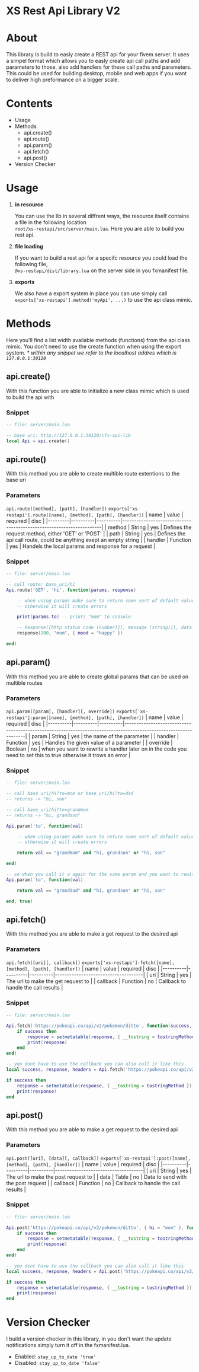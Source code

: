 # **XS Rest Api Library V2**

# About
This library is build to easly create a REST api for your fivem server. It uses a simpel format which allows you to easly create api call paths and add parameters to those, also add handlers for these call paths and parameters. This could be used for building desktop, mobile and web apps if you want to deliver high preformance on a bigger scale.

# Contents
- Usage
- Methods
	- api.create()
	- api.route()
	- api.param()
	- api.fetch()
	- api.post()
- Version Checker

# Usage
1. **in resource**

	You can use the lib in several diffrent ways, the resource itself contains a file in the following location<br>`root/xs-restapi/src/server/main.lua`. Here you are able to build you rest api.

1. **file loading**

	If you want to build a rest api for a specifc resource you could load the following file,<br>`@xs-restapi/dist/library.lua` on the server side in you fxmanifest file.

1. **exports**

	We also have a export system in place you can use simply call<br>`exports['xs-restapi'].method('myApi', ...)` to use the api class mimic.

# Methods
Here you'll find a list width available methods (functions) from the api class mimic. You don't need to use the create function when using the export system.
_* within any snippet we refer to the localhost addres which is `127.0.0.1:30120`_

## api.create()
With this function you are able to initialize a new class mimic which is used to build the api with

### Snippet
```lua
-- file: server/main.lua

-- base uri: http://127.0.0.1:30120/cfx-api-lib
local Api = api.create()
```

## api.route()
With this method you are able to create multible route extentions to the base uri

### Parameters
`api.route([method], [path], [handler])`
`exports['xs-restapi'].route([name], [method], [path], [handler])`
| name    | value    | required | disc                                                                |
|---------|----------|----------|---------------------------------------------------------------------|
| method  | String   | yes      | Defines the request method, either 'GET' or 'POST'                  |
| path    | String   | yes      | Defines the api call route, could be anything exept an empty string |
| handler | Function | yes      | Handels the local params and response for a request                 |

### Snippet
```lua
-- file: server/main.lua

-- call route: base_uri/hi
Api.route('GET', 'hi', function(params, response)

	-- when using params make sure to return some sort of default value
	-- otherwise it will create errors

	print(params.to) -- prints "mom" to console

	-- Response([http status code (number)][, message (string)][, data (table)])
	response(200, "mom", { mood = "happy" })

end)
```

## api.param()
With this method you are able to create global params that can be used on multible routes

### Parameters
`api.param([param], [handler][, override])`
`exports['xs-restapi']:param([name], [method], [path], [handler])`
| name     | value    | required | disc                                                                                                             |
|----------|----------|----------|------------------------------------------------------------------------------------------------------------------|
| param    | String   | yes      | the name of the parameter                                                                                        |
| handler  | Function | yes      | Handles the given value of a parameter                                                                           |
| override | Boolean  | no       | when you want to rewrite a handler later on in the code you need to set this to true otherwise it trows an error |

### Snippet
```lua
-- file: server/main.lua

-- call base_uri/hi?to=mom or base_uri/hi?to=dad
-- returns -> "hi, son"

-- call base_uri/hi?to=grandmom
-- returns -> "hi, grandson"

Api.param('to', function(val)

	-- when using params make sure to return some sort of default value
	-- otherwise it will create errors

	return val == "grandmom" and "hi, grandson" or "hi, son"

end)

-- so when you call it a again for the same param and you want to rewite it set the override param
Api.param('to', function(val)

	return val == "granddad" and "hi, grandson" or "hi, son"

end, true)
```

## api.fetch()
With this method you are able to make a get request to the desired api

### Parameters
`api.fetch([uri][, callback])`
`exports['xs-restapi']:fetch([name], [method], [path], [handler])`
| name     | value    | required | disc                                |
|----------|----------|----------|-------------------------------------|
| uri      | String   | yes      | The url to make the get request to  |
| callback | Function | no       | Callback to handle the call results |

### Snippet
```lua
-- file: server/main.lua

Api.fetch('https://pokeapi.co/api/v2/pokemon/ditto', function(success, response, headers)
	if success then
		response = setmetatable(response, { __tostring = tostringMethod })
		print(response)
	end
end)

-- you dont have to use the callback you can also call it like this
local success, response, headers = Api.fetch('https://pokeapi.co/api/v2/pokemon/ditto')

if success then
	response = setmetatable(response, { __tostring = tostringMethod })
	print(response)
end
```

## api.post()
With this method you are able to make a get request to the desired api

### Parameters
`api.post([uri], [data][, callback])`
`exports['xs-restapi']:post([name], [method], [path], [handler])`
| name     | value    | required | disc                                |
|----------|----------|----------|-------------------------------------|
| uri      | String   | yes      | The url to make the post request to |
| data     | Table    | no       | Data to send with the post request  |
| callback | Function | no       | Callback to handle the call results |

### Snippet
```lua
-- file: server/main.lua

Api.post('https://pokeapi.co/api/v2/pokemon/ditto', { hi = "mom" }, function(success, response, headers)
	if success then
		response = setmetatable(response, { __tostring = tostringMethod })
		print(response)
	end
end)

-- you dont have to use the callback you can also call it like this
local success, response, headers = Api.post('https://pokeapi.co/api/v2/pokemon/ditto', { hi = "mom" })

if success then
	response = setmetatable(response, { __tostring = tostringMethod })
	print(response)
end
```

# Version Checker
I build a version checker in this library, in you don't want the update notifications simply turn it off in the fxmanifest.lua.
- Enabled: `stay_up_to_date 'true'`
- Disabled: `stay_up_to_date 'false'`